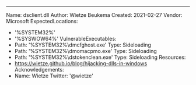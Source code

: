 ---
Name: dsclient.dll
Author: Wietze Beukema
Created: 2021-02-27
Vendor: Microsoft
ExpectedLocations:
- '%SYSTEM32%'
- '%SYSWOW64%'
VulnerableExecutables:
- Path: '%SYSTEM32%\dmcfghost.exe'
  Type: Sideloading
- Path: '%SYSTEM32%\dmomacpmo.exe'
  Type: Sideloading
- Path: '%SYSTEM32%\dstokenclean.exe'
  Type: Sideloading
Resources:
- https://wietze.github.io/blog/hijacking-dlls-in-windows
Acknowledgements:
- Name: Wietze
  Twitter: '@wietze'
